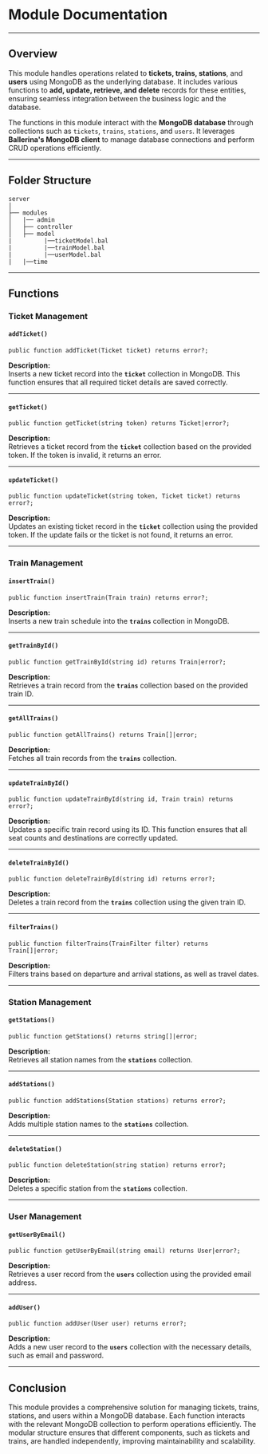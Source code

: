 # Module Documentation

---

## Overview  
This module handles operations related to **tickets, trains, stations**, and **users** using MongoDB as the underlying database. It includes various functions to **add, update, retrieve, and delete** records for these entities, ensuring seamless integration between the business logic and the database.

The functions in this module interact with the **MongoDB database** through collections such as `tickets`, `trains`, `stations`, and `users`. It leverages **Ballerina's MongoDB client** to manage database connections and perform CRUD operations efficiently.

---

## Folder Structure  
```
server
│
├── modules
│   |── admin
│   ├── controller
│   ├── model  
|         |──ticketModel.bal 
|         |──trainModel.bal 
|         |──userModel.bal                   
|   |──time                              
```

---

## Functions  

### **Ticket Management**  

#### `addTicket()`  
```ballerina
public function addTicket(Ticket ticket) returns error?;
```
**Description:**  
Inserts a new ticket record into the **`ticket`** collection in MongoDB. This function ensures that all required ticket details are saved correctly.

---

#### `getTicket()`  
```ballerina
public function getTicket(string token) returns Ticket|error?;
```
**Description:**  
Retrieves a ticket record from the **`ticket`** collection based on the provided token. If the token is invalid, it returns an error.

---

#### `updateTicket()`  
```ballerina
public function updateTicket(string token, Ticket ticket) returns error?;
```
**Description:**  
Updates an existing ticket record in the **`ticket`** collection using the provided token. If the update fails or the ticket is not found, it returns an error.

---

### **Train Management**  

#### `insertTrain()`  
```ballerina
public function insertTrain(Train train) returns error?;
```
**Description:**  
Inserts a new train schedule into the **`trains`** collection in MongoDB.

---

#### `getTrainById()`  
```ballerina
public function getTrainById(string id) returns Train|error?;
```
**Description:**  
Retrieves a train record from the **`trains`** collection based on the provided train ID.

---

#### `getAllTrains()`  
```ballerina
public function getAllTrains() returns Train[]|error;
```
**Description:**  
Fetches all train records from the **`trains`** collection.

---

#### `updateTrainById()`  
```ballerina
public function updateTrainById(string id, Train train) returns error?;
```
**Description:**  
Updates a specific train record using its ID. This function ensures that all seat counts and destinations are correctly updated.

---

#### `deleteTrainById()`  
```ballerina
public function deleteTrainById(string id) returns error?;
```
**Description:**  
Deletes a train record from the **`trains`** collection using the given train ID.

---

#### `filterTrains()`  
```ballerina
public function filterTrains(TrainFilter filter) returns Train[]|error;
```
**Description:**  
Filters trains based on departure and arrival stations, as well as travel dates.

---

### **Station Management**  

#### `getStations()`  
```ballerina
public function getStations() returns string[]|error;
```
**Description:**  
Retrieves all station names from the **`stations`** collection.

---

#### `addStations()`  
```ballerina
public function addStations(Station stations) returns error?;
```
**Description:**  
Adds multiple station names to the **`stations`** collection.

---

#### `deleteStation()`  
```ballerina
public function deleteStation(string station) returns error?;
```
**Description:**  
Deletes a specific station from the **`stations`** collection.

---

### **User Management**  

#### `getUserByEmail()`  
```ballerina
public function getUserByEmail(string email) returns User|error?;
```
**Description:**  
Retrieves a user record from the **`users`** collection using the provided email address.

---

#### `addUser()`  
```ballerina
public function addUser(User user) returns error?;
```
**Description:**  
Adds a new user record to the **`users`** collection with the necessary details, such as email and password.

---

## Conclusion  
This module provides a comprehensive solution for managing tickets, trains, stations, and users within a MongoDB database. Each function interacts with the relevant MongoDB collection to perform operations efficiently. The modular structure ensures that different components, such as tickets and trains, are handled independently, improving maintainability and scalability.